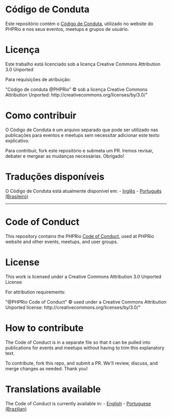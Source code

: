 <h1 id="c%C3%B3digo-de-conduta">Código de Conduta</h1>

<p>Este repositório contém o <a href="code-of-conduct-BR.md">Código de Conduta</a>, utilizado no website do PHPRio e nos seus eventos, meetups e grupos de usuário.</p>

<h1 id="licen%C3%A7a">Licença</h1>

<p>Este trabalho está licenciado sob a licença Creative Commons Attribution 3.0 Unported</p>

<p>Para requisições de atribuição:</p>

<p>"Código de conduta @PHPRio" © sob a licença Creative Commons Attribution Unported: http://creativecommons.org/licenses/by/3.0/"</p>

<h1 id="como-contribuir">Como contribuir</h1>

<p>O Código de Conduta é um arquivo separado que pode ser utilizado nas publicações para eventos
e meetups sem necessitar adicionar este texto explicativo.</p>

<p>Para contribuir, fork este repositório e submeta um PR. Iremos revisar, debater e mergear
as mudanças necessárias. Obrigado!</p>

<h1 id="tradu%C3%A7%C3%B5es-dispon%C3%ADveis">Traduções disponíveis</h1>

<p>O Código de Conduta está atualmente disponível em:
- <a href="code-of-conduct-EN.md">Inglês</a>
- <a href="code-of-conduct-BR.md">Português (Brasileiro)</a></p>

<hr />

<h1 id="code-of-conduct">Code of Conduct</h1>

<p>This repository contains the PHPRio <a href="code-of-conduct-EN.md">Code of Conduct</a>, used at PHPRio website and other events, meetups, and user groups.</p>

<h1 id="license">License</h1>

<p>This work is licensed under a Creative Commons Attribution 3.0 Unported License</p>

<p>For attribution requirements:</p>

<p>"@PHPRio Code of Conduct" © used under a Creative Commons Attribution Unported license: http://creativecommons.org/licenses/by/3.0/"</p>

<h1 id="how-to-contribute">How to contribute</h1>

<p>The Code of Conduct is in a separate file so that it can be pulled into
publications for events and meetups without having to trim this explanatory
text.</p>

<p>To contribute, fork this repo, and submit a PR. We'll review, discuss, and merge
changes as needed. Thank you!</p>

<h1 id="translations-available">Translations available</h1>

<p>The Code of Conduct is currently available in:
- <a href="code-of-conduct-EN.md">English</a>
- <a href="code-of-conduct-BR.md">Portuguese (Brazilian)</a></p>
